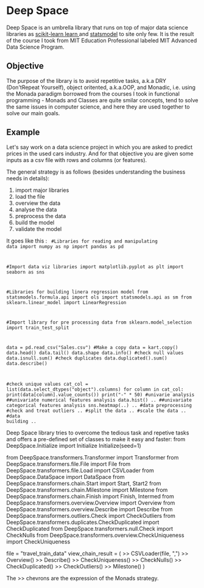<H1> Deep Space </H1>

Deep Space is an umbrella library that runs on top of major data science libraries as <a href="https://scikit-learn.org/"> scikit-learn learn </a> and <a href="https://www.statsmodels.org/">statsmodel<a> to site only few.
It is the result of the course I took from MIT Education Professional labeled MIT Advanced Data Science Program.

<h2>Objective</h2>
The purpose of the library is to avoid repetitive tasks, a.k.a DRY (Don'tRepeat Yourself), object oritented, a.k.a.OOP, and Monadic, i.e. using the Monada paradigm borrowed from the courses I took in functional programming - Monads and Classes are quite smilar concepts, tend to solve the same issues in computer science, and here they are used together to solve our main goals.

<h2>Example</h2>
Let's say work on a data science project in which you are asked to predict prices in the used cars industry. 
And for that objective you are given some inputs as a csv file with rows and columns (or features).

The general strategy is as follows (besides understanding the business needs in details):
1. import major libraries
2. load the file
3. overview the data
4. analyse the data
5. preprocess the data
6. build the model
7. validate the model

It goes like this :
<code>
#Libraries for reading and manipulating data
import numpy as np
import pandas as pd

#Import data viz libraries
import matplotlib.pyplot as plt
import seaborn as sns

#Libraries for building linera regression model
from statsmodels.formula.api import ols
import statsmodels.api as sm
from sklearn.linear_model import LinearRegression

#Import library for pre processing data
from sklearn.model_selection import train_test_split

data = pd.read_csv("Sales.csv")
#Make a copy 
data = kart.copy()
data.head()
data.tail()
data.shape
data.info()
#check null values
data.isnull.sum()
#check duplicates
data.duplicated().sum()
data.describe()

#check unique values
cat_col = list(data.select_dtypes("object").columns)
for column in cat_col:
    print(data[column].value_counts())
    print("-" * 50)
#univarie analysis
##univariate numerical features analysis
data.hist()
..
##univariate categorical features analysis
sns.heatmap(..)
..
#data preprocessing
#check and treat outliers
..
#split the data
..
#scale the data
..
#data building
..
</code>

Deep Space library tries to overcome the tedious task and repetive tasks and offers a pre-defined set of classes to make it easy and faster:
from DeepSpace.Initialize import Initialize
Initialize(seed=1)

from DeepSpace.transformers.Transformer import Transformer
from DeepSpace.transformers.file.File import File
from DeepSpace.transformers.file.Load import CSVLoader
from DeepSpace.DataSpace import DataSpace
from DeepSpace.transformers.chain.Start import Start, Start2
from DeepSpace.transformers.chain.Milestone import Milestone
from DeepSpace.transformers.chain.Finish import Finish, Intermed
from DeepSpace.transformers.overview.Overview import Overview
from DeepSpace.transformers.overview.Describe import Describe
from DeepSpace.transformers.outliers.Check import CheckOutliers
from DeepSpace.transformers.duplicates.CheckDuplicated import CheckDuplicated
from DeepSpace.transformers.null.Check import CheckNulls
from DeepSpace.transformers.overview.CheckUniqueness import CheckUniqueness

file = "travel_train_data"
view_chain_result =  (
     >> CSVLoader(file, ",")
     >> Overview() 
     >> Describe() 
     >> CheckUniqueness()
     >> CheckNulls() 
     >> CheckDuplicated()
     >> CheckOutliers()
     >> Milestone()
)

The >> chevrons are the expression of the Monads strategy.
  

